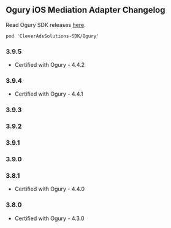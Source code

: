 ## Ogury iOS Mediation Adapter Changelog
Read Ogury SDK releases [here](https://ogury-ltd.gitbook.io/release-notes/ios/ogury-sdk).
```
pod 'CleverAdsSolutions-SDK/Ogury'
```

### 3.9.5
- Certified with Ogury - 4.4.2

### 3.9.4
- Certified with Ogury - 4.4.1

### 3.9.3

### 3.9.2

### 3.9.1

### 3.9.0

### 3.8.1
- Certified with Ogury - 4.4.0

### 3.8.0
- Certified with Ogury - 4.3.0
